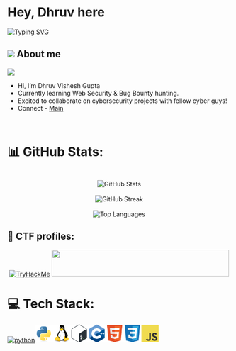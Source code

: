 <h1 align="vcenter"><b>Hey, Dhruv here </b></h1>

<p align="vcenter">
<a href="https://git.io/typing-svg"><img src="https://readme-typing-svg.demolab.com?font=Orbitron&weight=600&size=30&duration=3000&pause=1000&color=17D100&width=500&lines=CyberSecurity+Enthusiast;CTF+Player;React.js+Developer" alt="Typing SVG" /></a>
</p>

## <picture><img src = "https://media4.giphy.com/media/v1.Y2lkPTc5MGI3NjExeGlteXR3YWswNzJ5d202YnBrYmYweXRibmFjbnhnY3U1cnJoazI0bSZlcD12MV9pbnRlcm5hbF9naWZfYnlfaWQmY3Q9cw/YRMb6dd7zprS00JdGZ/giphy.gif" width = 50px></picture> **About me**

<picture> <img align="center" src="https://media2.giphy.com/media/v1.Y2lkPTc5MGI3NjExb3hpZnc1ZGRobW9sN2J6bDlwcWd5aGV6dWNjZGF6emM4cThnaDU4MSZlcD12MV9pbnRlcm5hbF9naWZfYnlfaWQmY3Q9cw/XUW0Q2r7yhTUJiMIHd/giphy.gif" width = 200px></picture>
<br>

- Hi, I’m Dhruv Vishesh Gupta
- Currently learning Web Security & Bug Bounty hunting.
- Excited to collaborate on cybersecurity projects with fellow cyber guys!
- Connect - [Main](https://linktr.ee/ddugs)

<br>

# 📊 GitHub Stats:

<br>
<div align="center">
    <img src="https://github-readme-stats.vercel.app/api?username=DDugs&theme=merko&hide_border=false&include_all_commits=true&count_private=true&PAT_1" alt="GitHub Stats" style="display: inline-block;"><br>
    <br>
    <img src="https://github-readme-streak-stats.herokuapp.com/?user=DDugs&theme=merko&hide_border=false" alt="GitHub Streak" style="display: inline-block;">
</div>
<br>
<div align="center">
    <img src="https://github-readme-stats.vercel.app/api/top-langs/?username=DDugs&theme=merko&hide_border=false&include_all_commits=true&count_private=true&layout=compact" alt="Top Languages">
</div>
<br\>
<br\>
<br\>

## :triangular_flag_on_post: CTF profiles:

<div align="center">
 <a href="https://tryhackme.com/p/ddugs"><img src="https://tryhackme-badges.s3.amazonaws.com/ddugs.png?5" alt="TryHackMe"></a>
 <a href="https://ctftime.org/stats/2025/IN"><img src="https://github.com/user-attachments/assets/797063b8-3876-40c0-8e1c-997d26821ee8" width=400px; height=60px;><a/>
</div>


# 💻 Tech Stack:

<p align="left"><a href="https://worldvectorlogo.com/logo/react-2" target="_blank" rel="noreferrer"><img src="https://cdn.worldvectorlogo.com/logos/react-2.svg" alt="python" width="40" height="40"/></a><a href="https://www.python.org/" target="_blank" rel="noreferrer"><img src="https://raw.githubusercontent.com/devicons/devicon/master/icons/python/python-original.svg" alt="python" width="40" height="40"/></a><a href="https://www.linux.org/" target="_blank" rel="noreferrer"><img src="https://raw.githubusercontent.com/devicons/devicon/master/icons/linux/linux-original.svg" alt="linux" width="40" height="40"/></a><a href="https://www.gnu.org/software/bash/" target="_blank" rel="noreferrer"><img src="https://raw.githubusercontent.com/devicons/devicon/master/icons/bash/bash-original.svg" alt="bash" width="40" height="40"/></a><a href="https://cplusplus.com/" target="_blank" rel="noreferrer"><img src="https://raw.githubusercontent.com/devicons/devicon/master/icons/cplusplus/cplusplus-original.svg" alt="c++" width="40" height="40"/></a><a href="" target="_blank" rel="noreferrer"><img src="https://raw.githubusercontent.com/devicons/devicon/master/icons/html5/html5-original.svg" alt="html" width="40" height="40"/></a><a href="" target="_blank" rel="noreferrer"><img src="https://raw.githubusercontent.com/devicons/devicon/master/icons/css3/css3-original.svg" alt="css" width="40" height="40"/></a><a href="" target="_blank" rel="noreferrer"><img src="https://raw.githubusercontent.com/devicons/devicon/master/icons/javascript/javascript-original.svg" alt="javascript" width="40" height="40"/></a></p>


<br>

<br>
